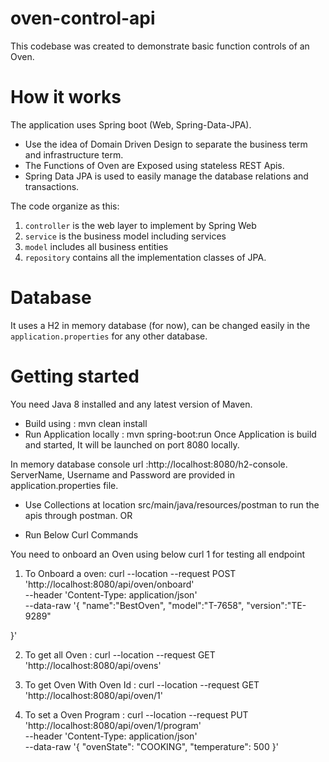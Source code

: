 # oven-control-api

This codebase was created to demonstrate basic function controls of an Oven.

# How it works

The application uses Spring boot (Web, Spring-Data-JPA).

- Use the idea of Domain Driven Design to separate the business term and infrastructure term.
- The Functions of Oven are Exposed using stateless REST Apis.
- Spring Data JPA is used to easily manage the database relations and transactions.

The code organize as this:

1. `controller` is the web layer to implement by Spring Web
2. `service` is the business model including services
3. `model` includes all business entities
4. `repository` contains all the implementation classes of JPA.

# Database

It uses a H2 in memory database (for now), can be changed easily in the `application.properties` for any other database.

# Getting started

You need Java 8 installed and any latest version of Maven.

- Build using : mvn clean install
- Run Application locally : mvn spring-boot:run
  Once Application is build and started, It will be launched on port 8080 locally.

In memory database console url :http://localhost:8080/h2-console.
ServerName, Username and Password are provided in application.properties file.

- Use Collections at location src/main/java/resources/postman to run the apis through postman.
  OR

* Run Below Curl Commands

You need to onboard an Oven using below curl 1 for testing all endpoint 

1.  To Onboard a oven: curl --location --request POST 'http://localhost:8080/api/oven/onboard' \
    --header 'Content-Type: application/json' \
    --data-raw '{
    "name":"BestOven",
    "model":"T-7658",
    "version":"TE-9289"

}'

2.  To get all Oven : curl --location --request GET 'http://localhost:8080/api/ovens'

3.  To get Oven With Oven Id : curl --location --request GET 'http://localhost:8080/api/oven/1'

4.  To set a Oven Program : curl --location --request PUT 'http://localhost:8080/api/oven/1/program' \
     --header 'Content-Type: application/json' \
     --data-raw '{
    "ovenState": "COOKING",
    "temperature": 500
    }'
